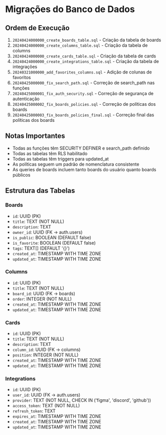# Migrações do Banco de Dados

## Ordem de Execução

1. `20240424000000_create_boards_table.sql` - Criação da tabela de boards
2. `20240424000000_create_columns_table.sql` - Criação da tabela de columns
3. `20240424000000_create_cards_table.sql` - Criação da tabela de cards
4. `20240424000000_create_integrations_table.sql` - Criação da tabela de integrações
5. `20240321000000_add_favorites_columns.sql` - Adição de colunas de favoritos
6. `20240425000000_fix_search_path.sql` - Correção de search_path nas funções
7. `20240425000001_fix_auth_security.sql` - Correção de segurança de autenticação
8. `20240425000002_fix_boards_policies.sql` - Correção de políticas dos boards
9. `20240425000003_fix_boards_policies_final.sql` - Correção final das políticas dos boards

## Notas Importantes

- Todas as funções têm SECURITY DEFINER e search_path definido
- Todas as tabelas têm RLS habilitado
- Todas as tabelas têm triggers para updated_at
- As políticas seguem um padrão de nomenclatura consistente
- As queries de boards incluem tanto boards do usuário quanto boards públicos

## Estrutura das Tabelas

### Boards
- `id`: UUID (PK)
- `title`: TEXT (NOT NULL)
- `description`: TEXT
- `owner_id`: UUID (FK -> auth.users)
- `is_public`: BOOLEAN (DEFAULT false)
- `is_favorite`: BOOLEAN (DEFAULT false)
- `tags`: TEXT[] (DEFAULT '{}')
- `created_at`: TIMESTAMP WITH TIME ZONE
- `updated_at`: TIMESTAMP WITH TIME ZONE

### Columns
- `id`: UUID (PK)
- `title`: TEXT (NOT NULL)
- `board_id`: UUID (FK -> boards)
- `order`: INTEGER (NOT NULL)
- `created_at`: TIMESTAMP WITH TIME ZONE
- `updated_at`: TIMESTAMP WITH TIME ZONE

### Cards
- `id`: UUID (PK)
- `title`: TEXT (NOT NULL)
- `description`: TEXT
- `column_id`: UUID (FK -> columns)
- `position`: INTEGER (NOT NULL)
- `created_at`: TIMESTAMP WITH TIME ZONE
- `updated_at`: TIMESTAMP WITH TIME ZONE

### Integrations
- `id`: UUID (PK)
- `user_id`: UUID (FK -> auth.users)
- `provider`: TEXT (NOT NULL, CHECK IN ('figma', 'discord', 'github'))
- `access_token`: TEXT (NOT NULL)
- `refresh_token`: TEXT
- `expires_at`: TIMESTAMP WITH TIME ZONE
- `created_at`: TIMESTAMP WITH TIME ZONE
- `updated_at`: TIMESTAMP WITH TIME ZONE 